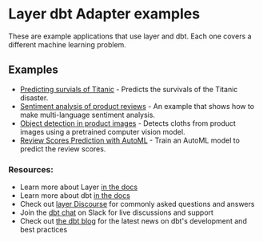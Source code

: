 # Layer dbt Adapter examples

These are example applications that use layer and dbt. Each one covers a different machine learning problem.

## Examples

- [Predicting survials of Titanic](titanic) - Predicts the survivals of the Titanic disaster.
- [Sentiment analysis of product reviews](sentiment_analysis) - An example that shows how to make multi-language sentiment analysis.
- [Object detection in product images](cloth_detector) - Detects cloths from product images using a pretrained computer vision model.
- [Review Scores Prediction with AutoML](order_review_prediction) - Train an AutoML model to predict the review scores.

### Resources:

- Learn more about Layer [in the docs](https://docs.app.layer.ai/docs/)
- Learn more about dbt [in the docs](https://docs.getdbt.com/docs/introduction)
- Check out [layer Discourse](https://discourse.layer.ai/) for commonly asked questions and answers
- Join the [dbt chat](https://community.getdbt.com/) on Slack for live discussions and support
- Check out [the dbt blog](https://blog.getdbt.com/) for the latest news on dbt's development and best practices

